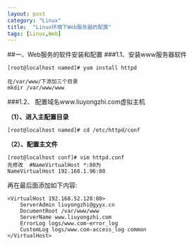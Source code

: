 ```yaml
---
layout: post
category: "Linux"
title:  "Linux环境下Web服务器的配置"
tags: [Linux,Web]
---
```

##一、Web服务的软件安装和配置
###1.1、安装www服务器软件
	
	[root@localhost named]# yum install httpd
	
	在/var/www/下添加三个目录
	mkdir /var/www/www 

###1.2、 配置域名www.liuyongzhi.com虚拟主机

**（1）、进入主配置目录**
	
	[root@localhost named]# cd /etc/httpd/conf

**（2）、配置主文件**
	
	[root@localhost conf]# vim httpd.conf
	先修改  #NameVirtualHost *:80为
	NameVirtualHost 192.168.1.96:80

再在最后面添加如下内容:

	<VirtualHost 192.168.52.128:80>
	    ServerAdmin liuyongzhi@gyyx.cn
	    DocumentRoot /var/www/www
	    ServerName www.liuyongzhi.com
	    ErrorLog logs/www.com-error_log
	    CustomLog logs/www.com-access_log common
	</VirtualHost>
